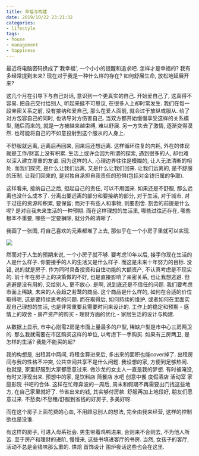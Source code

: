 ```yaml
---
title: 幸福与构建
date: 2019/10/22 23:21:32
categories: 
- lifestyle
tags: 
- house
- management
- happiness
---
```



最近将电脑密码换成了'我幸福', 一个小小的提醒和追求吧. 
怎样才是幸福的? 我有多经常提到未来? 现在对于我是一种什么样的存在? 如何舒展生命, 放松地延展开来? 

这几个月在引导下与自己对话, 意识到一个更真实的自己. 开始爱自己了, 这真得不容易. 把自己交付给别人, 听起来挺不可思议, 在很多人上却时常发生. 我们在每一段亲密关系之前, 没有接纳和爱自己, 那么在爱人面前, 就会过于放纵或服从. 给了对方包容自己的同时, 也诱导对方伤害自己. 当双方都开始慢慢享受这样的关系模型, 随后而来的, 就是一方被越来越束缚, 难以舒展. 另一方失去了激情, 逐渐变得漠然. 也可能将自己的不如意投射到这个服从的人身上. 

不舒服就远离, 远离后再回来, 回来后还想远离. 这样循环往复的内耗, 外在的体现就是工作/财富上没有积累. 生活上或许会因为所谓的探索, 遇到很多的人, 却也难以深入建立厚重的友谊. 因为这样的人, 心理边界往往是模糊的, 让人无法清晰的相处. 而我们探究, 是什么让我们远离, 又是什么让我们回来. 让我们远离的, 是不舒服的压制. 让我们回来的, 是对独自承担自我责任的恐惧(包括对金钱归属的争取). 

这样看来, 接纳自己之后, 担起自己的责任, 可以不用回来. 如果还是不舒服, 那么远离也没什么成本了. 分离出要远离的部分和要接纳的部分, 对于生活, 对于城市, 对于过往的资源和积累, 要保留; 而对于有些人和事物, 则要割舍. 割舍的前提是什么呢? 是对自我未来生活的一种预期. 而在这样理想的生活里, 哪些过往还存在, 哪些根本不重要, 哪些一定要摒除, 就分外的清晰了.

我画了一张图, 将自己喜欢的元素都堆了上去, 那似乎在一个小房子里就可以实现. 

![](https://tva1.sinaimg.cn/large/006y8mN6ly1g87cz3q5fzj316q0u0tc8.jpg)

然而对于人生的预期来说, 一个小房子就不够. 要考虑10年以后, 接手你现在生活的人是什么样子. 你要接手的人的生活又是什么样子. 而这是未来十年努力的目标. 没错, 说的就是房子. 作为同时具备投资和自住功能的大额资产, 不认真考虑是不现实的. 前十年在房子上的决策做的不好, 也是直接影响了亲密关系, 也让我想逃避. 但逃避是没有用的, 交给别人, 更不放心. 是啊, 说到底还是不信任的问题. 我们要考虑市面上稀缺, 未来的人会趋之若鹜的商品. 这个商品是什么样的, 如何在合适的价位取得呢, 这是要持续思考的问题. 而在取得后, 如何持续的维护, 或者如何在里面实现自己理想的生活, 也是非常重要且需要时间来设计的. 工作上的稳定和预期 - 感情上的取舍 - 房产资产的购买 - 理财方面的优化 - 家居生活的设计与构建. 

从数据上显示, 市中心刚需2房是市面上量最多的户型, 稀缺户型是市中心三房两卫的. 那么我就需要在市区购买这样的单位, 以考虑下一手购买. 如果有三房两卫, 是怎样的生活? 我能不能买的起? 

我的构想是, 出租其中两间, 将租金算进来后, 多出来的面积也能cover掉了. 出租房间与我的性格不冲突, 公共空间共享不是什么问题. 我设想的家, 方便到足够热闹. 也就是, 家里舒服到大家都愿意过来. 做沙龙的女主人一直是我的梦想. 有时被淹没, 有时又浮现出来. 预想中的家, 是饮料店 简餐店 水吧 创意中餐 度假酒店 活动室 家庭影院 书吧的合体. 这样在忙碌奔波的一周后, 周末和假期不再需要出门找这些地方, 在自己家里就好了. 节省出来的钱, 其实够付房款. 舒服再加上地段好, 朋友们愿意过来. 不愁卖/不愁租/舒服到省钱的好房子, 多美好呀.

而在这个房子上面花费的心血, 不用顾忌别人的想法, 完全由我来经营, 这样的控制欲也是没谁. 

有这样的房子, 可进入母系社会. 男生带着鸡鸭进来, 合则来不合则去, 不为他人所苦. 至于房产和理财的进阶, 慢慢来, 这些书填进客厅的书房. 当然, 女孩子的客厅, 活动不总是金钱味那么重的. 烘焙 首饰设计 围炉夜话这些也会在这里. 












